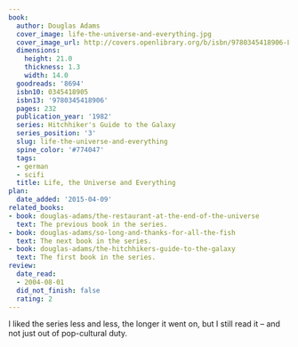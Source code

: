 ```yaml
---
book:
  author: Douglas Adams
  cover_image: life-the-universe-and-everything.jpg
  cover_image_url: http://covers.openlibrary.org/b/isbn/9780345418906-L.jpg
  dimensions:
    height: 21.0
    thickness: 1.3
    width: 14.0
  goodreads: '8694'
  isbn10: 0345418905
  isbn13: '9780345418906'
  pages: 232
  publication_year: '1982'
  series: Hitchhiker's Guide to the Galaxy
  series_position: '3'
  slug: life-the-universe-and-everything
  spine_color: '#774047'
  tags:
  - german
  - scifi
  title: Life, the Universe and Everything
plan:
  date_added: '2015-04-09'
related_books:
- book: douglas-adams/the-restaurant-at-the-end-of-the-universe
  text: The previous book in the series.
- book: douglas-adams/so-long-and-thanks-for-all-the-fish
  text: The next book in the series.
- book: douglas-adams/the-hitchhikers-guide-to-the-galaxy
  text: The first book in the series.
review:
  date_read:
  - 2004-08-01
  did_not_finish: false
  rating: 2
---
```

I liked the series less and less, the longer it went on, but I still read it – and not just out of pop-cultural duty.
